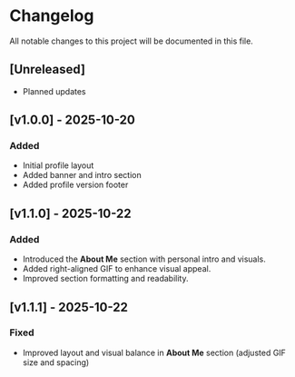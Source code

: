 # Changelog

All notable changes to this project will be documented in this file.

## [Unreleased]
- Planned updates

## [v1.0.0] - 2025-10-20

### Added
- Initial profile layout
- Added banner and intro section
- Added profile version footer

## [v1.1.0] - 2025-10-22

### Added
- Introduced the **About Me** section with personal intro and visuals.
- Added right-aligned GIF to enhance visual appeal.
- Improved section formatting and readability.

## [v1.1.1] - 2025-10-22

### Fixed
- Improved layout and visual balance in **About Me** section (adjusted GIF size and spacing) 
